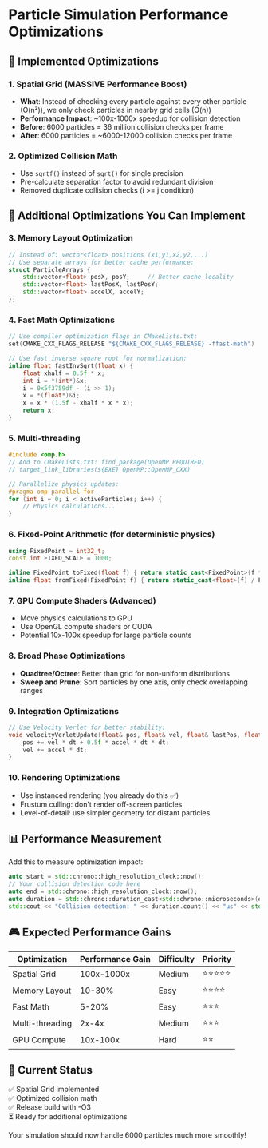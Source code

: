 # Particle Simulation Performance Optimizations

## 🚀 Implemented Optimizations

### 1. **Spatial Grid (MASSIVE Performance Boost)**
- **What**: Instead of checking every particle against every other particle (O(n²)), we only check particles in nearby grid cells (O(n))
- **Performance Impact**: ~100x-1000x speedup for collision detection
- **Before**: 6000 particles = 36 million collision checks per frame
- **After**: 6000 particles = ~6000-12000 collision checks per frame

### 2. **Optimized Collision Math**
- Use `sqrtf()` instead of `sqrt()` for single precision
- Pre-calculate separation factor to avoid redundant division
- Removed duplicate collision checks (i >= j condition)

## 🎯 Additional Optimizations You Can Implement

### 3. **Memory Layout Optimization**
```cpp
// Instead of: vector<float> positions (x1,y1,x2,y2,...)
// Use separate arrays for better cache performance:
struct ParticleArrays {
    std::vector<float> posX, posY;     // Better cache locality
    std::vector<float> lastPosX, lastPosY;
    std::vector<float> accelX, accelY;
};
```

### 4. **Fast Math Optimizations**
```cpp
// Use compiler optimization flags in CMakeLists.txt:
set(CMAKE_CXX_FLAGS_RELEASE "${CMAKE_CXX_FLAGS_RELEASE} -ffast-math")

// Use fast inverse square root for normalization:
inline float fastInvSqrt(float x) {
    float xhalf = 0.5f * x;
    int i = *(int*)&x;
    i = 0x5f3759df - (i >> 1);
    x = *(float*)&i;
    x = x * (1.5f - xhalf * x * x);
    return x;
}
```

### 5. **Multi-threading**
```cpp
#include <omp.h>
// Add to CMakeLists.txt: find_package(OpenMP REQUIRED)
// target_link_libraries(${EXE} OpenMP::OpenMP_CXX)

// Parallelize physics updates:
#pragma omp parallel for
for (int i = 0; i < activeParticles; i++) {
    // Physics calculations...
}
```

### 6. **Fixed-Point Arithmetic** (for deterministic physics)
```cpp
using FixedPoint = int32_t;
const int FIXED_SCALE = 1000;

inline FixedPoint toFixed(float f) { return static_cast<FixedPoint>(f * FIXED_SCALE); }
inline float fromFixed(FixedPoint f) { return static_cast<float>(f) / FIXED_SCALE; }
```

### 7. **GPU Compute Shaders** (Advanced)
- Move physics calculations to GPU
- Use OpenGL compute shaders or CUDA
- Potential 10x-100x speedup for large particle counts

### 8. **Broad Phase Optimizations**
- **Quadtree/Octree**: Better than grid for non-uniform distributions
- **Sweep and Prune**: Sort particles by one axis, only check overlapping ranges

### 9. **Integration Optimizations**
```cpp
// Use Velocity Verlet for better stability:
void velocityVerletUpdate(float& pos, float& vel, float& lastPos, float accel, float dt) {
    pos += vel * dt + 0.5f * accel * dt * dt;
    vel += accel * dt;
}
```

### 10. **Rendering Optimizations**
- Use instanced rendering (you already do this ✅)
- Frustum culling: don't render off-screen particles
- Level-of-detail: use simpler geometry for distant particles

## 📊 Performance Measurement

Add this to measure optimization impact:
```cpp
auto start = std::chrono::high_resolution_clock::now();
// Your collision detection code here
auto end = std::chrono::high_resolution_clock::now();
auto duration = std::chrono::duration_cast<std::chrono::microseconds>(end - start);
std::cout << "Collision detection: " << duration.count() << "μs" << std::endl;
```

## 🎮 Expected Performance Gains

| Optimization | Performance Gain | Difficulty | Priority |
|--------------|------------------|------------|----------|
| Spatial Grid | 100x-1000x | Medium | ⭐⭐⭐⭐⭐ |
| Memory Layout | 10-30% | Easy | ⭐⭐⭐⭐ |
| Fast Math | 5-20% | Easy | ⭐⭐⭐ |
| Multi-threading | 2x-4x | Medium | ⭐⭐⭐ |
| GPU Compute | 10x-100x | Hard | ⭐⭐ |

## 🔧 Current Status
✅ Spatial Grid implemented  
✅ Optimized collision math  
✅ Release build with -O3  
⏳ Ready for additional optimizations

Your simulation should now handle 6000 particles much more smoothly!

